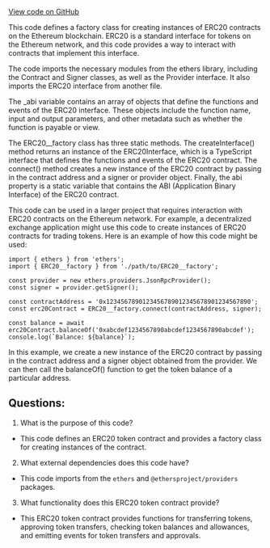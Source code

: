 [View code on GitHub](zoo-labs/zoo/blob/master/contracts/types/factories/ERC20__factory.ts)

This code defines a factory class for creating instances of ERC20 contracts on the Ethereum blockchain. ERC20 is a standard interface for tokens on the Ethereum network, and this code provides a way to interact with contracts that implement this interface.

The code imports the necessary modules from the ethers library, including the Contract and Signer classes, as well as the Provider interface. It also imports the ERC20 interface from another file.

The _abi variable contains an array of objects that define the functions and events of the ERC20 interface. These objects include the function name, input and output parameters, and other metadata such as whether the function is payable or view.

The ERC20__factory class has three static methods. The createInterface() method returns an instance of the ERC20Interface, which is a TypeScript interface that defines the functions and events of the ERC20 contract. The connect() method creates a new instance of the ERC20 contract by passing in the contract address and a signer or provider object. Finally, the abi property is a static variable that contains the ABI (Application Binary Interface) of the ERC20 contract.

This code can be used in a larger project that requires interaction with ERC20 contracts on the Ethereum network. For example, a decentralized exchange application might use this code to create instances of ERC20 contracts for trading tokens. Here is an example of how this code might be used:

```
import { ethers } from 'ethers';
import { ERC20__factory } from './path/to/ERC20__factory';

const provider = new ethers.providers.JsonRpcProvider();
const signer = provider.getSigner();

const contractAddress = '0x1234567890123456789012345678901234567890';
const erc20Contract = ERC20__factory.connect(contractAddress, signer);

const balance = await erc20Contract.balanceOf('0xabcdef1234567890abcdef1234567890abcdef');
console.log(`Balance: ${balance}`);
```

In this example, we create a new instance of the ERC20 contract by passing in the contract address and a signer object obtained from the provider. We can then call the balanceOf() function to get the token balance of a particular address.
## Questions: 
 1. What is the purpose of this code?
- This code defines an ERC20 token contract and provides a factory class for creating instances of the contract.

2. What external dependencies does this code have?
- This code imports from the `ethers` and `@ethersproject/providers` packages.

3. What functionality does this ERC20 token contract provide?
- This ERC20 token contract provides functions for transferring tokens, approving token transfers, checking token balances and allowances, and emitting events for token transfers and approvals.